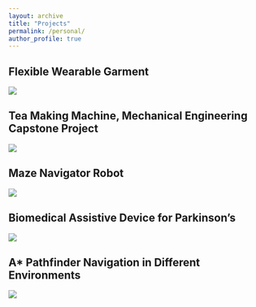 ```yaml
---
layout: archive
title: "Projects"
permalink: /personal/
author_profile: true
---
```

## Flexible Wearable Garment
<img src="/files/personal/1.pdf"><br>

## Tea Making Machine, Mechanical Engineering Capstone Project
<img src="/files/personal/2.pdf"><br>

## Maze Navigator Robot 
<img src="/files/personal/3.pdf"><br>

## Biomedical Assistive Device for Parkinson’s
<img src="/files/personal/4.pdf"><br>

## A* Pathfinder Navigation in Different Environments
<img src="/files/personal/5.pdf"><br>



